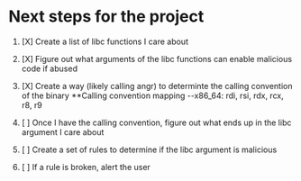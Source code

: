# Next steps for the project

1. [X] Create a list of libc functions I care about
2. [X] Figure out what arguments of the libc functions can enable malicious code if abused
3. [X] Create a way (likely calling angr) to determinte the calling convention of the binary
**Calling convention mapping
--x86_64: rdi, rsi, rdx, rcx, r8, r9

4. [ ] Once I have the calling convention, figure out what ends up in the libc argument I care about
5. [ ] Create a set of rules to determine if the libc argument is malicious
6. [ ] If a rule is broken, alert the user
